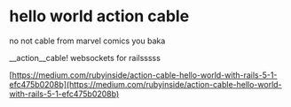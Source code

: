 # hello world action cable

no not cable from marvel comics you baka

__action__cable! websockets for railsssss

[https://medium.com/rubyinside/action-cable-hello-world-with-rails-5-1-efc475b0208b](https://medium.com/rubyinside/action-cable-hello-world-with-rails-5-1-efc475b0208b)
